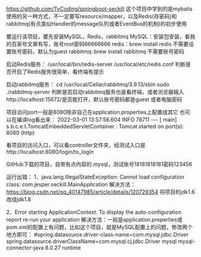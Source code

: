 https://github.com/TyCoding/springboot-seckill
这个项目中学到的是mybatis使用的另一种方式，不一定要写resource/mapper，以及Redis(存密码)和rabbitmq(有点类似Handler的message队列或者EventBus的机制)的初步使用



要运行该项目，要先安装MySQL，Redis，rabbitmq
MySQL：安装包安装，看我的百家号文章有写，账号root密码66666666
redis：brew install redis 不需要设置账号密码，默认为guest
rabbitmq: brew install rabbitmq 不需要账号密码

启动Redis服务：
/usr/local/bin/redis-server /usr/local/etc/redis.conf
判断是否开启了Redis服务很简单，看终端有提示

启动rabbitmq服务：
cd /usr/local/Cellar/rabbitmq/3.9.13/sbin 
sudo ./rabbitmq-server
判断是否启动rabbitmq服务也是看终端，或者浏览器输入http://localhost:15672/是否能打开，默认账号密码都是guest
或者电脑密码


项目访问port一般是8080除非自己在application.properties上配置成其它
也可以在编译log看出来：
2022-03-01 13:57:58.604  INFO 78711 --- [           main] s.b.c.e.t.TomcatEmbeddedServletContainer : Tomcat started on port(s): 8080 (http)


看项目的访问入口，可以看controller文件夹，经测试入口是http://localhost:8080/login/to_login

GitHub下载的项目，自带有点内容的.mysql，测试账号18181818181密码123456


运行出错：
1、java.lang.IllegalStateException: Cannot load configuration class: com.jesper.seckill.MainApplication
解决方法：https://blog.csdn.net/qq_40147985/article/details/120729354 将项目的jdk1.6改成jdk1.8

2、Error starting ApplicationContext. To display the auto-configuration report re-run your application
解决方法：一般是application.preperties或pom.xml的配置上有问题，比如这个项目，就是MySQL配置上的问题，修改两个地方即可：
#spring.datasource.driver-class-name=com.mysql.jdbc.Driver
spring.datasource.driverClassName=com.mysql.cj.jdbc.Driver
	<!-- 	<dependency>
			<groupId>mysql</groupId>
			<artifactId>mysql-connector-java</artifactId>
		</dependency> -->
		<dependency>
			<groupId>mysql</groupId>
			<artifactId>mysql-connector-java</artifactId>
			<version>8.0.27</version>
			<scope>runtime</scope>
		</dependency>





